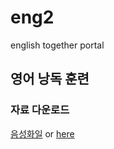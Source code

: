 # eng2
english together portal

## 영어 낭독 훈련
### 자료 다운로드
[음성화일](https://www.saramin.com/data/mp3_view.php?num=205&make=title&search=%EB%82%AD%EB%8F%85%ED%9B%88%EB%A0%A8&type=&page=3)
or [here](https://github.com/aiegoo/eng2/tree/master/references/saramIn)

